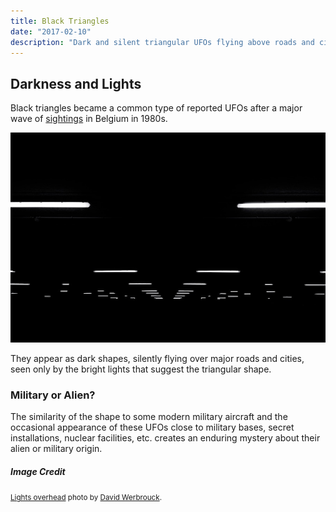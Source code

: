 ```yaml
---
title: Black Triangles
date: "2017-02-10"
description: "Dark and silent triangular UFOs flying above roads and cities."
---
```


## Darkness and Lights

Black triangles became a common type of reported UFOs after a major wave of
[sightings](https://en.wikipedia.org/wiki/Belgian_UFO_wave) in Belgium in 1980s.

![black shape with lights overhead](./black-lights.jpg)

They appear as dark shapes, silently flying over major roads and cities, seen only by the bright
lights that suggest the triangular shape.

### Military or Alien?

The similarity of the shape to some modern military aircraft and the occasional appearance of
these UFOs close to military bases, secret installations, nuclear facilities, etc. creates
an enduring mystery about their alien or military origin.

##### Image Credit

<small>[Lights overhead](https://unsplash.com/photos/R_FPsOWp2r0) photo by [David Werbrouck](https://unsplash.com/@bigkids).</small>
